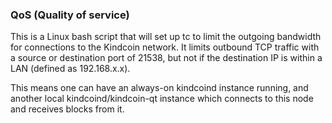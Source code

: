 ### QoS (Quality of service) ###

This is a Linux bash script that will set up tc to limit the outgoing bandwidth for connections to the Kindcoin network. It limits outbound TCP traffic with a source or destination port of 21538, but not if the destination IP is within a LAN (defined as 192.168.x.x).

This means one can have an always-on kindcoind instance running, and another local kindcoind/kindcoin-qt instance which connects to this node and receives blocks from it.
